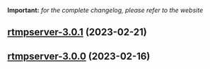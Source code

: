 **Important:**
*for the complete changelog, please refer to the website*




## [rtmpserver-3.0.1](https://github.com/truecharts/charts/compare/rtmpserver-3.0.0...rtmpserver-3.0.1) (2023-02-21)




## [rtmpserver-3.0.0](https://github.com/truecharts/charts/compare/rtmpserver-2.0.9...rtmpserver-3.0.0) (2023-02-16)

